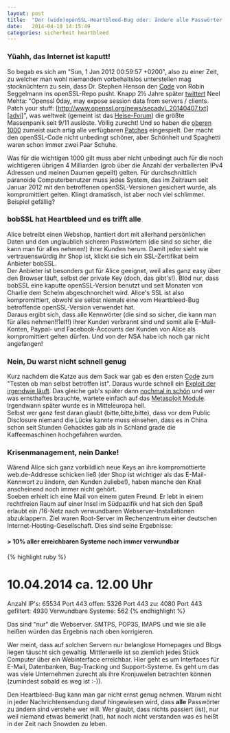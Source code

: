 ```yaml
---
layout: post
title:  "Der (wide)openSSL-Heartbleed-Bug oder: ändere alle Passwörter und Keys ... jetzt"
date:   2014-04-10 14:15:49
categories: sicherheit heartbleed
---
```


### Yüahh, das Internet ist kaputt!
So begab es sich am "Sun, 1 Jan 2012 00:59:57 +0200", also zu einer Zeit, zu welcher man wohl niemandem vorbehaltslos unterstellen mag stocknüchtern zu sein, dass Dr. Stephen Henson den [Code][gitdiff] von Robin Seggelmann ins openSSL-Repo pusht.
Knapp 2½ Jahre später [twittert][tweet] Neel Mehta: "Openssl 0day, may expose session data from servers / clients. Patch your stuff: [http://www.openssl.org/news/secadv\_20140407.txt][advi]", was weltweit (gemeint ist das [Heise-Forum][heisef]) die größte Massenpanik seit 9/11 auslöste. Völlig zurecht! Und so haben die [oberen 1000][top1000] zumeist auch artig alle verfügbaren [Patches][patchdiff] eingespielt. Der macht den openSSL-Code nicht unbedingt schöner, aber Schönheit und Spaghetti waren schon immer zwei Paar Schuhe.

Was für die wichtigen 1000 gilt muss aber nicht unbedingt auch für die noch wichtigeren übrigen 4 Milliarden (grob über die Anzahl der verballerten IPv4 Adressen und meinen Daumen gepeilt) gelten. Für durchschnittlich paranoide Computerbenutzer muss jedes System, das im Zeitraum seit Januar 2012 mit den betroffenen openSSL-Versionen gesichert wurde, als kompromittiert gelten. Klingt dramatisch, ist aber noch viel schlimmer. Beispiel gefällig?

### bobSSL hat Heartbleed und es trifft alle
Alice betreibt einen Webshop, hantiert dort mit allerhand persönlichen Daten und den unglaublich sicheren Passwörtern (die sind so sicher, die kann man für alles nehmen!) ihrer Kunden herum. Damit jeder sieht wie vertrauenswürdig ihr Shop ist, klickt sie sich ein SSL-Zertifikat beim Anbieter bobSSL.  
Der Anbieter ist besonders gut für Alice geeignet, weil alles ganz easy über den Browser läuft, selbst der private Key (doch, das gibt's!). Blöd nur, dass bobSSL eine kaputte openSSL-Version benutzt und seit Monaten von Charlie dem Schelm abgeschnorchelt wird. Alice's SSL ist also kompromittiert, obwohl sie selbst niemals eine vom Heartbleed-Bug betroffende openSSL-Version verwendet hat.  
Daraus ergibt sich, dass alle Kennwörter (die sind so sicher, die kann man für alles nehmen!!1elf!) ihrer Kunden verbrannt sind und somit alle E-Mail-Konten, Paypal- und Facebook-Accounts der Kunden von Alice als kompromittiert gelten dürfen. Und von der NSA habe ich noch gar nicht angefangen!

### Nein, Du warst nicht schnell genug
Kurz nachdem die Katze aus dem Sack war gab es den ersten [Code][heartbleeder] zum "Testen ob man selbst betroffen ist". Daraus wurde schnell ein [Exploit der irgendwie läuft][exploit1]. Das gleiche gab's später dann [nochmal in schön][exploit2] und wer was ernsthaftes brauchte, wartete einfach auf das [Metasploit Module][msf]. Irgendwann später wurde es in Mitteleuropa hell.  
Selbst wer ganz fest daran glaubt (bitte,bitte,bitte), dass vor dem Public Disclosure niemand die Lücke kannte muss einsehen, dass es in China schon seit Stunden Gehacktes gab als in Schland grade die Kaffeemaschinen hochgefahren wurden.

### Krisenmanagement, nein Danke!
Wärend Alice sich ganz vorbildlich neue Keys an ihre kompromottierte web.de-Addresse schicken ließ (der Shop ist wichtiger als das E-Mail-Kennwort zu ändern, den Kunden zuliebe!), haben manche den Knall anscheinend noch immer nicht gehört.  
Soeben erhielt ich eine Mail von einem guten Freund. Er lebt in einem rechtfreien Raum auf einer Insel im Südpazifik und hat sich den Spaß erlaubt ein /16-Netz nach verwundbaren Webserver-Installationen abzuklappern. Ziel waren Root-Server im Rechenzentrum einer deutschen Internet-Hosting-Gesellschaft. Dies sind seine Ergebnisse:

#### > 10% aller erreichbaren Systeme noch immer verwundbar

{% highlight ruby %}
# 10.04.2014 ca. 12.00 Uhr

Anzahl IP's:         65534
Port 443 offen:       5326
Port 443 zu:          4080
Port 443 gefiltert:   4930
Verwundbare Systeme:   562
{% endhighlight %}

Das sind "nur" die Webserver. SMTPS, POP3S, IMAPS und wie sie alle heißen würden das Ergebnis nach oben korrigieren. 

Wer meint, dass auf solchen Servern nur belanglose  Homepages und Blogs liegen täuscht sich gewaltig. Mittlerweile ist so ziemlich jedes Stück Computer über ein Webinterface erreichbar. Hier geht es um Interfaces für E-Mail, Datenbanken, Bug-Tracking und Support-Systeme. Es geht um das was viele Unternehmen zurecht als ihre Kronjuwelen betrachten können (zumindest sobald es weg ist :-)).

Den Heartbleed-Bug kann man gar nicht ernst genug nehmen. Warum nicht in jeder Nachrichtensendung daruf hingewiesen wird, dass **alle** Passwörter zu ändern sind verstehe wer will. Wer glaubt, dass nichts passiert (ist), nur weil niemand etwas bemerkt (hat), hat noch nicht verstanden was es heißt in der Zeit nach Snowden zu leben.


[msf]: https://github.com/rapid7/metasploit-framework/blob/master/modules/auxiliary/scanner/ssl/openssl\_heartbleed.rb
[exploit2]: https://gist.github.com/takeshixx/10107280
[exploit1]: https://github.com/trapp/heartbleeder
[heartbleeder]: https://github.com/titanous/heartbleeder
[heisef]: http://www.heise.de/security/news/foren/S-Der-GAU-fuer-Verschluesselung-im-Web-Horror-Bug-in-OpenSSL/forum-277761/list/
[top1000]: https://github.com/musalbas/heartbleed-masstest/blob/master/top1000.txt
[advi]: http://www.openssl.org/news/secadv_20140407.txt
[tweet]: https://twitter.com/neelmehta/status/453255264938901504
[gitdiff]: http://git.openssl.org/gitweb/?p=openssl.git;a=commitdiff;h=4817504d069b4c5082161b02a22116ad75f822b1
[patchdiff]: http://git.openssl.org/gitweb/?p=openssl.git;a=commitdiff;h=96db9023b881d7cd9f379b0c154650d6c108e9a3
